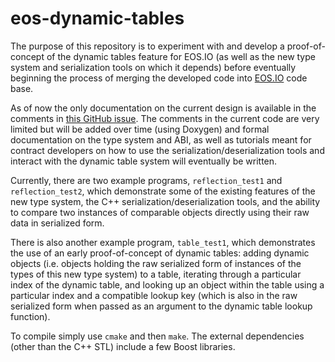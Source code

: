 # eos-dynamic-tables
The purpose of this repository is to experiment with and develop a proof-of-concept of the dynamic tables feature for EOS.IO
(as well as the new type system and serialization tools on which it depends) before eventually beginning the process of 
merging the developed code into [EOS.IO](https://github.com/EOSIO/eos) code base.

As of now the only documentation on the current design is available in the comments in [this GitHub issue](https://github.com/EOSIO/eos/issues/354).
The comments in the current code are very limited but will be added over time (using Doxygen) and formal documentation on the type system and ABI,
as well as tutorials meant for contract developers on how to use the serialization/deserialization tools and interact with the dynamic table system will eventually be written.

Currently, there are two example programs, `reflection_test1` and `reflection_test2`, which demonstrate some of the existing features of the new type system, 
the C++ serialization/deserialization tools, and the ability to compare two instances of comparable objects directly using their raw data in serialized form.

There is also another example program, `table_test1`, which demonstrates the use of an early proof-of-concept of dynamic tables: adding dynamic objects 
(i.e. objects holding the raw serialized form of instances of the types of this new type system) to a table, 
iterating through a particular index of the dynamic table, and looking up an object within the table using a particular index and 
a compatible lookup key (which is also in the raw serialized form when passed as an argument to the dynamic table lookup function).

To compile simply use `cmake` and then `make`. The external dependencies (other than the C++ STL) include a few Boost libraries.

